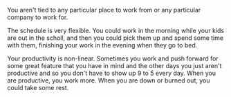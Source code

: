You aren't tied to any particular place to work from or any particular company to work for.

The schedule is very flexible. You could work in the morning while your kids are out in the scholl, and then you could pick them up and spend some time with them, finishing your work in the evening when they go to bed.

Your productivity is non-linear. Sometimes you work and push forward for some great feature that you have in mind and the other days you just aren't productive and so you don't have to show up 9 to 5 every day. When you are productive, you work more. When you are down or burned out, you could take some rest.
